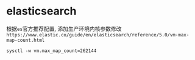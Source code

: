 # elasticsearch

根据`es`官方推荐配置, 添加生产环境内核参数修改`https://www.elastic.co/guide/en/elasticsearch/reference/5.0/vm-max-map-count.html`

```
sysctl -w vm.max_map_count=262144
```

